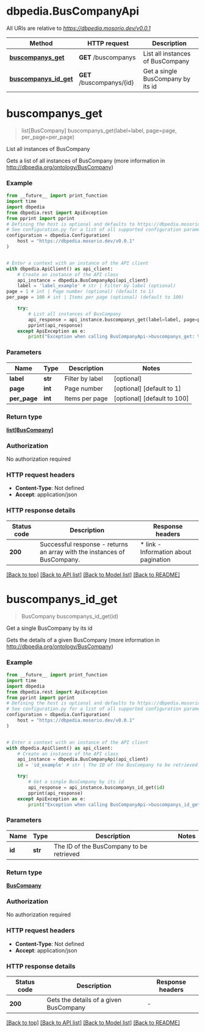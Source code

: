 # dbpedia.BusCompanyApi

All URIs are relative to *https://dbpedia.mosorio.dev/v0.0.1*

Method | HTTP request | Description
------------- | ------------- | -------------
[**buscompanys_get**](BusCompanyApi.md#buscompanys_get) | **GET** /buscompanys | List all instances of BusCompany
[**buscompanys_id_get**](BusCompanyApi.md#buscompanys_id_get) | **GET** /buscompanys/{id} | Get a single BusCompany by its id


# **buscompanys_get**
> list[BusCompany] buscompanys_get(label=label, page=page, per_page=per_page)

List all instances of BusCompany

Gets a list of all instances of BusCompany (more information in http://dbpedia.org/ontology/BusCompany)

### Example

```python
from __future__ import print_function
import time
import dbpedia
from dbpedia.rest import ApiException
from pprint import pprint
# Defining the host is optional and defaults to https://dbpedia.mosorio.dev/v0.0.1
# See configuration.py for a list of all supported configuration parameters.
configuration = dbpedia.Configuration(
    host = "https://dbpedia.mosorio.dev/v0.0.1"
)


# Enter a context with an instance of the API client
with dbpedia.ApiClient() as api_client:
    # Create an instance of the API class
    api_instance = dbpedia.BusCompanyApi(api_client)
    label = 'label_example' # str | Filter by label (optional)
page = 1 # int | Page number (optional) (default to 1)
per_page = 100 # int | Items per page (optional) (default to 100)

    try:
        # List all instances of BusCompany
        api_response = api_instance.buscompanys_get(label=label, page=page, per_page=per_page)
        pprint(api_response)
    except ApiException as e:
        print("Exception when calling BusCompanyApi->buscompanys_get: %s\n" % e)
```

### Parameters

Name | Type | Description  | Notes
------------- | ------------- | ------------- | -------------
 **label** | **str**| Filter by label | [optional] 
 **page** | **int**| Page number | [optional] [default to 1]
 **per_page** | **int**| Items per page | [optional] [default to 100]

### Return type

[**list[BusCompany]**](BusCompany.md)

### Authorization

No authorization required

### HTTP request headers

 - **Content-Type**: Not defined
 - **Accept**: application/json

### HTTP response details
| Status code | Description | Response headers |
|-------------|-------------|------------------|
**200** | Successful response - returns an array with the instances of BusCompany. |  * link - Information about pagination <br>  |

[[Back to top]](#) [[Back to API list]](../README.md#documentation-for-api-endpoints) [[Back to Model list]](../README.md#documentation-for-models) [[Back to README]](../README.md)

# **buscompanys_id_get**
> BusCompany buscompanys_id_get(id)

Get a single BusCompany by its id

Gets the details of a given BusCompany (more information in http://dbpedia.org/ontology/BusCompany)

### Example

```python
from __future__ import print_function
import time
import dbpedia
from dbpedia.rest import ApiException
from pprint import pprint
# Defining the host is optional and defaults to https://dbpedia.mosorio.dev/v0.0.1
# See configuration.py for a list of all supported configuration parameters.
configuration = dbpedia.Configuration(
    host = "https://dbpedia.mosorio.dev/v0.0.1"
)


# Enter a context with an instance of the API client
with dbpedia.ApiClient() as api_client:
    # Create an instance of the API class
    api_instance = dbpedia.BusCompanyApi(api_client)
    id = 'id_example' # str | The ID of the BusCompany to be retrieved

    try:
        # Get a single BusCompany by its id
        api_response = api_instance.buscompanys_id_get(id)
        pprint(api_response)
    except ApiException as e:
        print("Exception when calling BusCompanyApi->buscompanys_id_get: %s\n" % e)
```

### Parameters

Name | Type | Description  | Notes
------------- | ------------- | ------------- | -------------
 **id** | **str**| The ID of the BusCompany to be retrieved | 

### Return type

[**BusCompany**](BusCompany.md)

### Authorization

No authorization required

### HTTP request headers

 - **Content-Type**: Not defined
 - **Accept**: application/json

### HTTP response details
| Status code | Description | Response headers |
|-------------|-------------|------------------|
**200** | Gets the details of a given BusCompany |  -  |

[[Back to top]](#) [[Back to API list]](../README.md#documentation-for-api-endpoints) [[Back to Model list]](../README.md#documentation-for-models) [[Back to README]](../README.md)

